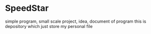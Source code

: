 # SpeedStar
simple program, small scale project, idea, document of program
this is depository which just store my personal file
